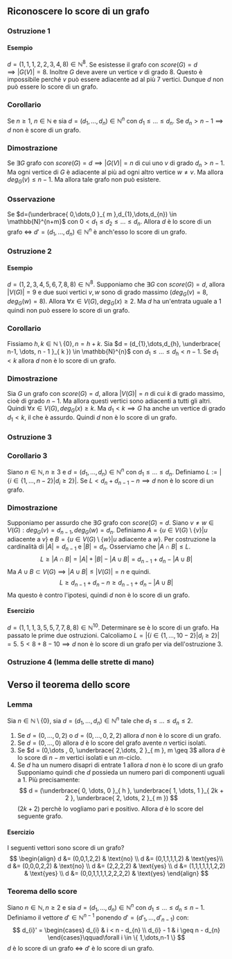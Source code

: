 ## Riconoscere lo score di un grafo

### Ostruzione 1
#### Esempio
$d=(1,1,1,2,2,3,4,8) \in \mathbb{N}^{8}$. 
Se esistesse il grafo con $score(G)=d \implies |G(V)|=8$.
Inoltre $G$ deve avere un vertice $v$ di grado $8$. Questo è impossibile perché $v$ può essere adiacente ad al più $7$ vertici.
Dunque $d$ non può essere lo score di un grafo.
### Corollario
Se $n \geq 1$, $n \in \mathbb{N}$ e sia $d=(d_{1},\dots,d_{n}) \in \mathbb{N}^{n}$ con $d_{1} \leq \dots \leq d_{n}$. Se $d_{n}>n-1 \implies d$ non è score di un grafo.
### Dimostrazione
Se $\exists G$ grafo con $score(G)=d \implies |G(V)|=n$ di cui uno $v$ di grado $d_{n}> n-1$. Ma ogni vertice di $G$ è adiacente al più ad ogni altro vertice $w\neq v$. Ma allora $deg_{G}(v)\leq n-1$. Ma allora tale grafo non può esistere.
### Osservazione
Se $d=(\underbrace{ 0,\dots,0 }_{ m },d_{1},\dots,d_{n}) \in \mathbb{N}^{n+m}$ con $0 < d_{1} \leq d_{2} \leq \dots \leq d_{n}$. Allora $d$ è lo score di un grafo $\Longleftrightarrow$ $d' = (d_{1}, \dots, d_{n}) \in \mathbb{N}^{n}$ è anch'esso lo score di un grafo.

### Ostruzione 2
#### Esempio
$d=(1,2,3,4,5,6,7,8,8)\in \mathbb{N}^{8}$.
Supponiamo che $\exists G$ con $score(G)=d$, allora $|V(G)|=9$ e due suoi vertici $v,w$ sono di grado massimo ($deg_{G}(v)=8, deg_{G}(w)=8$). Allora $\forall x \in V(G), deg_{G}(x)\geq 2$. Ma $d$ ha un'entrata uguale a $1$ quindi non può essere lo score di un grafo.
### Corollario
Fissiamo $h,k \in \mathbb{N} \setminus \{ 0 \}, n = h+k$.
Sia $d = (d_{1},\dots,d_{h}, \underbrace{ n-1, \dots, n - 1 }_{ k }) \in \mathbb{N}^{n}$ con $d_{1} \leq \dots \leq d_{h}<n-1$. Se $d_{1} < k$ allora $d$ non è lo score di un grafo.
### Dimostrazione
Sia $G$ un grafo con $score(G)=d$, allora $|V(G)|=n$ di cui $k$ di grado massimo, cioè di grado $n-1$. Ma allora questi vertici sono adiacenti a tutti gli altri. Quindi $\forall x \in V(G), deg_{G}(x)\geq k$. Ma $d_{1} < k \implies G$ ha anche un vertice di grado $d_{1} < k$, il che è assurdo. Quindi $d$ non è lo score di un grafo.

### Ostruzione 3
### Corollario 3
Siano $n \in \mathbb{N}, n \geq 3$ e $d=(d_{1},\dots,d_{n}) \in \mathbb{N}^{n}$ con $d_{1} \leq \dots \leq d_{n}$.
Definiamo $L := |\{ i \in \{ 1, \dots, n-2 \} | d_{i}\geq2 \}|$.
Se $L < d_{n} + d_{n- 1}-n \implies d$ non è lo score di un grafo.
### Dimostrazione
Supponiamo per assurdo che $\exists G$ grafo con $score(G)=d$. Siano $v\neq w \in V(G):deg_{G}(v)=d_{n-1}, deg_{G}(w)=d_{n}$.
Definiamo $A = \{ u \in V(G) \setminus \{ v \} | u \text{ adiacente a } v \}$ e $B = \{ u \in V(G) \setminus \{ w \} | u \text{ adiacente a } w \}$.
Per costruzione la cardinalità di $|A|=d_{n-1}$ e $|B|=d_{n}$.
Osserviamo che $|A \cap B| \leq L$.
$$
L \geq |A\cap B| = |A| + |B| - |A \cup B| = d_{n-1} + d_{n} - |A \cup B|
$$
Ma $A \cup B \subset V(G) \implies |A \cup B| \leq |V(G)| = n$ e quindi.
$$
L \geq d_{n-1} + d_{n} - n \geq d_{n-1} + d_{n} - |A \cup B|
$$
Ma questo è contro l'ipotesi, quindi $d$ non è lo score di un grafo.
#### Esercizio
$d = (1,1,1,3,5,5,7,7,8,8) \in \mathbb{N}^{10}$. Determinare se è lo score di un grafo.
Ha passato le prime due ostruzioni.
Calcoliamo $L = |\{ i \in \{ 1, \dots, 10 - 2 \} | d_{i} \geq 2 \}| = 5$.
$5 < 8 + 8 - 10 \implies d$ non è lo score di un grafo per via dell'ostruzione 3.

### Ostruzione 4 (lemma delle strette di mano)

## Verso il teorema dello score
### Lemma
Sia $n \in \mathbb{N} \setminus \{ 0 \}$, sia $d=(d_{1},\dots,d_{n})\in \mathbb{N}^{n}$ tale che $d_{1} \leq \dots \leq d_{n} \leq 2$.

1. Se $d = (0, \dots, 0, 2)$ o $d=(0,\dots,0,2,2)$ allora $d$ non è lo score di un grafo.
2. Se $d=(0,\dots,0)$ allora $d$ è lo score del grafo avente $n$ vertici isolati.
3. Se $d = (0,\dots , 0, \underbrace{ 2,\dots, 2 }_{ m }, m \geq 3$ allora $d$ è lo score di $n - m$ vertici isolati e un $m$-ciclo.
4. Se $d$ ha un numero disapri di entrate $1$ allora $d$ non è lo score di un grafo
Supponiamo quindi che $d$ possieda un numero pari di componenti uguali a $1$. Più precisamente:
$$
d = (\underbrace{ 0, \dots, 0 }_{ h }, \underbrace{ 1, \dots, 1 }_{ 2k + 2 }, \underbrace{ 2, \dots, 2 }_{ m })
$$
($2k + 2$) perchè lo vogliamo pari e positivo.
Allora $d$ è lo score del seguente grafo.

#### Esercizio
I seguenti vettori sono score di un grafo?
$$
\begin{align}
d &= (0,0,1,2,2) & \text{no} \\
d &= (0,1,1,1,1,2)  & \text{yes}\\
d &= (0,0,0,2,2) & \text{no} \\
d &= (2,2,2,2) & \text{yes} \\
d &= (1,1,1,1,1,1,2,2)  & \text{yes} \\
d &= (0,0,1,1,1,1,2,2,2,2) & \text{yes}
\end{align}
$$
### Teorema dello score
Siano $n \in \mathbb{N}, n \geq 2$ e sia $d = (d_{1},\dots,d_{n}) \in \mathbb{N}^{n}$ con $d_{1} \leq \dots \leq d_{n} \leq n-1$. Definiamo il vettore $d'\in \mathbb{N}^{n-1}$ ponendo $d' = (d'_{1},\dots, d'_{n-1})$ con:
$$
d_{i}' = \begin{cases}
d_{i} & i < n - d_{n} \\
d_{i} - 1 & i \geq n - d_{n}
\end{cases}\qquad\forall i \in \{ 1,\dots,n-1 \}
$$
$d$ è lo score di un grafo $\Longleftrightarrow$ $d'$ è lo score di un grafo.